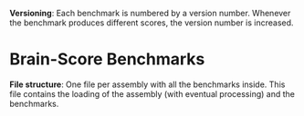 
**Versioning**: Each benchmark is numbered by a version number. 
                Whenever the benchmark produces different scores, the version number is increased.
# Brain-Score Benchmarks

**File structure**: One file per assembly with all the benchmarks inside.
                    This file contains the loading of the assembly (with eventual processing) and the benchmarks.
